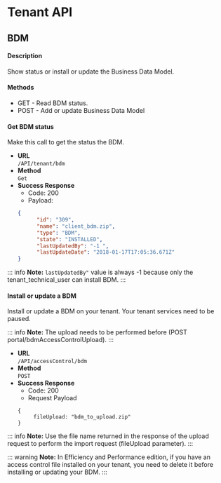 # Tenant API

## BDM

#### Description

Show status or install or update the Business Data Model.

#### Methods
 * GET - Read BDM status.
 * POST - Add or update Business Data Model


#### Get BDM status

Make this call to get the status the BDM.

* **URL**  
  `/API/tenant/bdm`  
* **Method**  
  `Get`
* **Success Response**
    * Code: 200
    * Payload:      
  ```json
  {
        "id": "309",
        "name": "client_bdm.zip",
        "type": "BDM",
        "state": "INSTALLED",
        "lastUpdatedBy": "-1 ",
        "lastUpdateDate": "2018-01-17T17:05:36.671Z"
  }
  ```   
 ::: info
 **Note:** `lastUpdatedBy"` value is always -1 because only the tenant_technical_user can install BDM.
 :::   

#### Install or update a BDM

Install or update a BDM on your tenant. Your tenant services need to be paused.

 ::: info
 **Note:** The upload needs to be performed before (POST portal/bdmAccessControlUpload).
 :::
 
* **URL**  
  `/API/accessControl/bdm`  
* **Method**  
  `POST`
* **Success Response**
    * Code: 200    
    * Request Payload
   ```
   {
        fileUpload: "bdm_to_upload.zip"
   }   
   ``` 
 ::: info
 **Note:** Use the file name returned in the response of the upload request to perform the import request (fileUpload parameter).
 :::

 ::: warning
 **Note:** In Efficiency and Performance edition, if you have an access control file installed on your tenant, you need to delete    it before installing or updating your BDM.
 :::